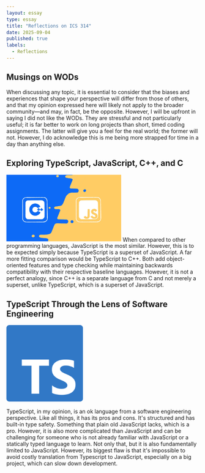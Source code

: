 ```yaml
---
layout: essay
type: essay
title: "Reflections on ICS 314"
date: 2025-09-04
published: true
labels:
  - Reflections
---
```


## Musings on WODs

When discussing any topic, it is essential to consider that the biases and experiences that shape your perspective will differ from those of others, and that my opinion expressed here will likely not apply to the broader community—and may, in fact, be the opposite. However, I will be upfront in saying I did not like the WODs. They are stressful and not particularly useful; it is far better to work on long projects than short, timed coding assignments. The latter will give you a feel for the real world; the former will not. However, I do acknowledge this is me being more strapped for time in a day than anything else.

## Exploring TypeScript, JavaScript, C++, and C

<img width="300px" class="rounded float-end ps-4" src="../img/c-vs-javascript-banner@2x.jpg">
When compared to other programming languages, JavaScript is the most similar. However, this is to be expected simply because TypeScript is a superset of JavaScript. A far more fitting comparison would be TypeScript to C++. Both add object-oriented features and type checking while maintaining backwards compatibility with their respective baseline languages. However, it is not a perfect analogy, since C++ is a separate language from C and not merely a superset, unlike TypeScript, which is a superset of JavaScript.

<div style="clear: both;"></div>

## TypeScript Through the Lens of Software Engineering

<img width="200px" class="rounded float-start pe-4" src="../img/Typescript.png">

TypeScript, in my opinion, is an ok language from a software engineering perspective. Like all things, it has its pros and cons. It's structured and has built-in type safety. Something that plain old JavaScript lacks, which is a pro. However, it is also more complicated than JavaScript and can be challenging for someone who is not already familiar with JavaScript or a statically typed language to learn. Not only that, but it is also fundamentally limited to JavaScript. However, its biggest flaw is that it's impossible to avoid costly translation from Typescript to JavaScript, especially on a big project, which can slow down development.

<div style="clear: both;"></div>
